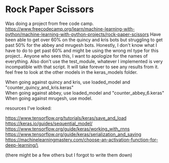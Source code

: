# Rock Paper Scissors

Was doing a project from free code camp. https://www.freecodecamp.org/learn/machine-learning-with-python/machine-learning-with-python-projects/rock-paper-scissors
Have been able to get over 60% on the quincy and kris bots but struggling to get past 50% for the abbey and mrugesh bots. Honestly, I don't know what I have to do to get past 60% and might be using the wrong ml type for this project.. Anyone who sees this, I want to apologize for the names of everything. Also don't use the test_module, whatever I implemented is very incompatible with that script. It will take forever to see any results from it. feel free to look at the other models in the keras_models folder.


When going against quincy and kris, use loaded_model and "counter_quincy_and_kris.keras"  
When going against abbey, use loaded_model and "counter_abbey_6.keras"  
When going against mrugesh, use model.






resources I've looked:

https://www.tensorflow.org/tutorials/keras/save_and_load
https://keras.io/guides/sequential_model/
https://www.tensorflow.org/guide/keras/working_with_rnns
https://www.tensorflow.org/guide/keras/serialization_and_saving
https://machinelearningmastery.com/choose-an-activation-function-for-deep-learning/\

(there might be a few others but I forgot to write them down)
